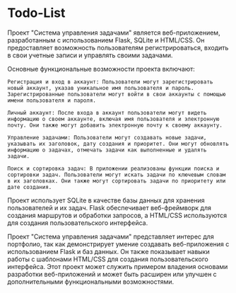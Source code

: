 # Todo-List
Проект "Система управления задачами" является веб-приложением, разработанным с использованием Flask, SQLite и HTML/CSS. Он предоставляет возможность пользователям регистрироваться, входить в свои учетные записи и управлять своими задачами.

Основные функциональные возможности проекта включают:

    Регистрация и вход в аккаунт: Пользователи могут зарегистрировать новый аккаунт, указав уникальное имя пользователя и пароль. Зарегистрированные пользователи могут войти в свои аккаунты с помощью имени пользователя и пароля.

    Личный аккаунт: После входа в аккаунт пользователи могут видеть информацию о своем аккаунте, включая имя пользователя и электронную почту. Они также могут добавить электронную почту к своему аккаунту.

    Управление задачами: Пользователи могут создавать новые задачи, указывать их заголовок, дату создания и приоритет. Они могут обновлять информацию о задачах, отмечать задачи как выполненные и удалять задачи.

    Поиск и сортировка задач: В приложении реализованы функции поиска и сортировки задач. Пользователи могут искать задачи по ключевым словам в их заголовках. Они также могут сортировать задачи по приоритету или дате создания.

Проект использует SQLite в качестве базы данных для хранения пользователей и их задач. Flask обеспечивает веб-фреймворк для создания маршрутов и обработки запросов, а HTML/CSS используются для создания пользовательского интерфейса.

Проект "Система управления задачами" представляет интерес для портфолио, так как демонстрирует умение создавать веб-приложения с использованием Flask и баз данных. Он также показывает навыки работы с шаблонами HTML/CSS для создания пользовательского интерфейса. Этот проект может служить примером владения основами разработки веб-приложений и может быть расширен или улучшен с дополнительными функциональными возможностями.
